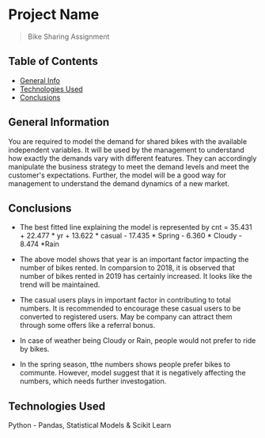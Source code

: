 # Project Name
> Bike Sharing Assignment 

## Table of Contents
* [General Info](#general-information)
* [Technologies Used](#technologies-used)
* [Conclusions](#conclusions)

<!-- You can include any other section that is pertinent to your problem -->

## General Information
You are required to model the demand for shared bikes with the available independent variables. It will be used by the management to understand how exactly the demands vary with different features. They can accordingly manipulate the business strategy to meet the demand levels and meet the customer's expectations. Further, the model will be a good way for management to understand the demand dynamics of a new market. 


<!-- You don't have to answer all the questions - just the ones relevant to your project. -->

## Conclusions
- The best fitted line explaining the model is represented by 
 cnt = 35.431 + 22.477 * yr + 13.622 * casual - 17.435 * Spring - 6.360 * Cloudy - 8.474 *Rain

- The above model shows that year is an important factor impacting the number of bikes rented. In comparsion to 2018, it is observed that number of bikes rented in 2019 has certainly increased. It looks like the trend will be maintained. 
- The casual users plays in important factor in contributing to total numbers. It is recommended to encourage these casual users to be converted to registered users. May be company can attract them through some offers like a referral bonus. 
- In case of weather being Cloudy or Rain, people would not prefer to ride by bikes. 
- In the spring season, tthe numbers shows people prefer bikes to communte. However, model suggest that it is negatively affecting the numbers, which needs further investogation. 


## Technologies Used
   Python - Pandas, Statistical Models & Scikit Learn

<!-- As the libraries versions keep on changing, it is recommended to mention the version of library used in this project -->

